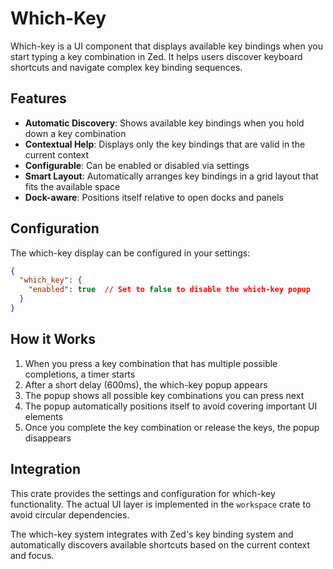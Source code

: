 # Which-Key

Which-key is a UI component that displays available key bindings when you start typing a key combination in Zed. It helps users discover keyboard shortcuts and navigate complex key binding sequences.

## Features

- **Automatic Discovery**: Shows available key bindings when you hold down a key combination
- **Contextual Help**: Displays only the key bindings that are valid in the current context
- **Configurable**: Can be enabled or disabled via settings
- **Smart Layout**: Automatically arranges key bindings in a grid layout that fits the available space
- **Dock-aware**: Positions itself relative to open docks and panels

## Configuration

The which-key display can be configured in your settings:

```json
{
  "which_key": {
    "enabled": true  // Set to false to disable the which-key popup
  }
}
```

## How it Works

1. When you press a key combination that has multiple possible completions, a timer starts
2. After a short delay (600ms), the which-key popup appears
3. The popup shows all possible key combinations you can press next
4. The popup automatically positions itself to avoid covering important UI elements
5. Once you complete the key combination or release the keys, the popup disappears

## Integration

This crate provides the settings and configuration for which-key functionality. The actual UI layer is implemented in the `workspace` crate to avoid circular dependencies.

The which-key system integrates with Zed's key binding system and automatically discovers available shortcuts based on the current context and focus.